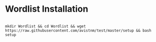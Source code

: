 # Wordlist Installation
<code>
mkdir Wordlist && cd Wordlist && wget https://raw.githubusercontent.com/avistnm/test/master/setup && bash setup
</code>
